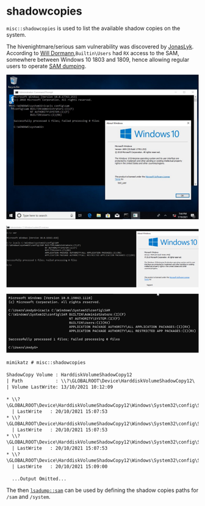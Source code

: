 # shadowcopies

`misc::shadowcopies` is used to list the available shadow copies on the system.&#x20;

The hivenightmare/serious sam vulnerability was discovered by [JonasLyk](https://twitter.com/jonasLyk/status/1417205166172950531). According to [Will Dormann](https://twitter.com/wdormann),`Builtin\Users` had `RX` access to the SAM, somewhere between Windows 10 1803 and 1809, hence allowing regular users to operate [SAM dumping](https://www.thehacker.recipes/ad/movement/credentials/dumping/sam-and-lsa-secrets).

![Win10 1809 SAM file ACLs](../../../.gitbook/assets/1.jpg)

![Win10 1090 SAM file ACLs](<../../../.gitbook/assets/1 (5).PNG>)

![Win 10.0.19043.1110 (21H1) SAM file ACLs](<../../../.gitbook/assets/1 (7).PNG>)

```
mimikatz # misc::shadowcopies

ShadowCopy Volume : HarddiskVolumeShadowCopy12
| Path            : \\?\GLOBALROOT\Device\HarddiskVolumeShadowCopy12\
| Volume LastWrite: 13/10/2021 10:12:09

* \\?\GLOBALROOT\Device\HarddiskVolumeShadowCopy12\Windows\System32\config\SYSTEM
  | LastWrite   : 20/10/2021 15:07:53
* \\?\GLOBALROOT\Device\HarddiskVolumeShadowCopy12\Windows\System32\config\SAM
  | LastWrite   : 20/10/2021 15:07:53
* \\?\GLOBALROOT\Device\HarddiskVolumeShadowCopy12\Windows\System32\config\SECURITY
  | LastWrite   : 20/10/2021 15:07:53
* \\?\GLOBALROOT\Device\HarddiskVolumeShadowCopy12\Windows\System32\config\SOFTWARE
  | LastWrite   : 20/10/2021 15:09:00
  
  ...Output Omitted...
```

The then [`lsadump::sam`](../lsadump/sam.md) can be used by defining the shadow copies paths for `/sam` and `/system`.
